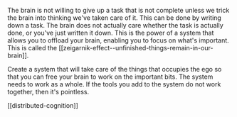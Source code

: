 The brain is not willing to give up a task that is not complete unless we trick the brain into thinking we've taken care of it. This can be done by writing down a task. The brain does not actually care whether the task is actually done, or you've just written it down. This is the power of a system that allows you to offload your brain, enabling you to focus on what's important. This is called the [[zeigarnik-effect--unfinished-things-remain-in-our-brain]].

Create a system that will take care of the things that occupies the ego so that you can free your brain to work on the important bits. The system needs to work as a whole. If the tools you add to the system do not work together, then it's pointless.

[[distributed-cognition]]
